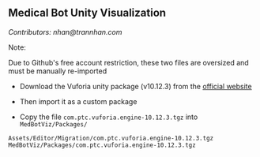## Medical Bot Unity Visualization

_Contributors: nhan@trannhan.com_

Note: 

Due to Github's free account restriction, these two files are oversized and must be manually re-imported

- Download the Vuforia unity package (v10.12.3) from the [official website](https://developer.vuforia.com/downloads/sdk?d=windows-4893060-16-12249&retU)

- Then import it as a custom package

- Copy the file `com.ptc.vuforia.engine-10.12.3.tgz` into `MedBotViz/Packages/`

```
Assets/Editor/Migration/com.ptc.vuforia.engine-10.12.3.tgz
MedBotViz/Packages/com.ptc.vuforia.engine-10.12.3.tgz
```